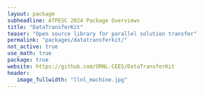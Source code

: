 ```yaml
---
layout: package
subheadline: ATPESC 2024 Package Overviews
title: "DataTransferKit"
teaser: "Open source library for parallel solution transfer"
permalink: "packages/datatransferkit/"
not_active: true
use_math: true
package: true
website: https://github.com/ORNL-CEES/DataTransferKit
header:
   image_fullwidth: "llnl_machine.jpg"
---
```

